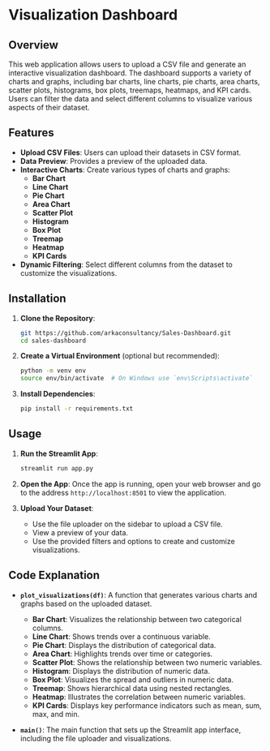 # Visualization Dashboard

## Overview

This web application allows users to upload a CSV file and generate an interactive visualization dashboard. The dashboard supports a variety of charts and graphs, including bar charts, line charts, pie charts, area charts, scatter plots, histograms, box plots, treemaps, heatmaps, and KPI cards. Users can filter the data and select different columns to visualize various aspects of their dataset.

## Features

- **Upload CSV Files**: Users can upload their datasets in CSV format.
- **Data Preview**: Provides a preview of the uploaded data.
- **Interactive Charts**: Create various types of charts and graphs:
  - **Bar Chart**
  - **Line Chart**
  - **Pie Chart**
  - **Area Chart**
  - **Scatter Plot**
  - **Histogram**
  - **Box Plot**
  - **Treemap**
  - **Heatmap**
  - **KPI Cards**
- **Dynamic Filtering**: Select different columns from the dataset to customize the visualizations.

## Installation

1. **Clone the Repository**:

    ```bash
    git https://github.com/arkaconsultancy/Sales-Dashboard.git
    cd sales-dashboard
    ```

2. **Create a Virtual Environment** (optional but recommended):

    ```bash
    python -m venv env
    source env/bin/activate  # On Windows use `env\Scripts\activate`
    ```

3. **Install Dependencies**:

    ```bash
    pip install -r requirements.txt
    ```

## Usage

1. **Run the Streamlit App**:

    ```bash
    streamlit run app.py
    ```

2. **Open the App**: Once the app is running, open your web browser and go to the address `http://localhost:8501` to view the application.

3. **Upload Your Dataset**:
   - Use the file uploader on the sidebar to upload a CSV file.
   - View a preview of your data.
   - Use the provided filters and options to create and customize visualizations.

## Code Explanation

- **`plot_visualizations(df)`**: A function that generates various charts and graphs based on the uploaded dataset.
  - **Bar Chart**: Visualizes the relationship between two categorical columns.
  - **Line Chart**: Shows trends over a continuous variable.
  - **Pie Chart**: Displays the distribution of categorical data.
  - **Area Chart**: Highlights trends over time or categories.
  - **Scatter Plot**: Shows the relationship between two numeric variables.
  - **Histogram**: Displays the distribution of numeric data.
  - **Box Plot**: Visualizes the spread and outliers in numeric data.
  - **Treemap**: Shows hierarchical data using nested rectangles.
  - **Heatmap**: Illustrates the correlation between numeric variables.
  - **KPI Cards**: Displays key performance indicators such as mean, sum, max, and min.

- **`main()`**: The main function that sets up the Streamlit app interface, including the file uploader and visualizations.

